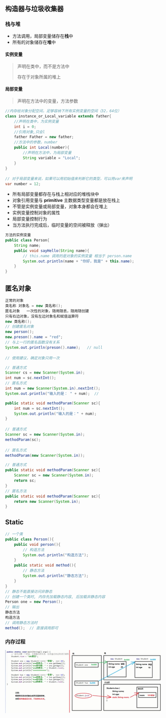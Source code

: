 ## 构造器与垃圾收集器

### 栈与堆

-   方法调用，局部变量储存在**栈**中
-   所有的对象储存在**堆**中

#### 实例变量

>   声明在类中，而不是方法中
>
>   存在于对象所属的堆上

#### 局部变量

>   声明在方法中的变量，方法参数

```java
//内存给对象分配空间，足够容纳下所有实例变量的空间（32，64位）
class instance_or_Local_variable extends father{
	//声明在类中，为实例变量
    int i = 0;
    //引用对象,只会l
    father Father = new father;
    //方法中的参数，number
    public int Local(number){
        //声明在方法中，为局部变量
        String variable = "Local";
    }
}

// 对于局部变量来说，如果可以用初始值来判断它的类型，可以用var来声明
var number = 12;
```

-   所有局部变量都存在与栈上相对应的堆栈块中
-   对象引用变量与 **primitive** 主数据类型变量都是放在栈上
-   不管是实例变量或局部变量，对象本身都会在堆上
-   实例变量控制对象的属性
-   局部变量控制行为
-   当方法执行完成后，临时变量的空间被释放（弹出）



```java
方法的实例变量
public class Person{
	String name;
	public void sayHello(String name){
        // this.name 调用的是对象的实例变量 相当于 person.name
		System.out.println(name + "你好，我是" + this.name);
	}
}

```

## 匿名对象

```java
正常的对象
类名称 对象名 = new 类名称();
匿名对象   一次性的对象，随用随丢，随用随创建
只有右边对象，没有左边对象名和赋值运算符
new 类名称();
// 创建匿名对象
new person(); 
new.preson().name = "red";
// 与上一行的匿名函数没有关系
System.out.println(preson().name);   // null

// 使用建议，确定对象只用一次
```

```java
// 普通方式
Scanner cs = new Scanner(System.in);
int num = sc.nextInt();
// 匿名方式
int num = new Scanner(System.in).nextInt();
System.out.println("输入的是： " + num);  // 
```

```java
public static void methodParam(Scanner sc){
	int num = sc.nextInt();
	System.out.println("输入的是：" + num);
}

// 普通方式
Scanner sc = new Scanner(System.in);
methodParam(sc);

// 匿名方式
methodParam(new Scanner(System.in));
```

```java
// 普通方式
public static void methodParam(Scanner sc){
	Scanner sc = new Scanner(System.in);
	return sc;
}
// 匿名方法
public static void methodParam(Scanner sc){
    return new Scanner(System.in);
}
```

## Static

```java
// 一个类
public class Person(){
	public void person(){
		// 构造方法
		System.out.println("构造方法");
	}
	public static void method(){
		// 静态方法
		System.out.println("静态方法");
	} 
}
// 静态不能直接访问非静态
// 创建一个类时, 内存先加载静态内容, 后加载非静态内容
Person one = new Person();  
// 输出
静态方法
构造方法
// 调用静态方法时
method();  // 直接调用即可

```

### 内存过程

![pricture](../photo/9.jpg)